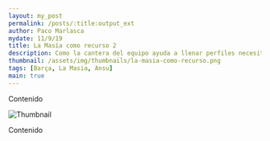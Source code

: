 ```yaml
---
layout: my_post
permalink: /posts/:title:output_ext
author: Paco Marlasca
mydate: 11/9/19
title: La Masía como recurso 2
description: Como la cantera del equipo ayuda a llenar perfiles necesitados por Ernesto Valverde
thumbnail: /assets/img/thumbnails/la-masia-como-recurso.png
tags: [Barça, La Masia, Ansu]
main: true
---
```


<p>Contenido</p>
<img src="{{page.thumbnail}}" alt="Thumbnail" class="img-thumbnail blog-image box-shadow">
<p>Contenido</p>
